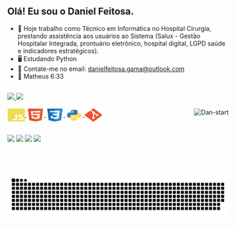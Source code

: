 ## Olá! Eu sou o Daniel Feitosa.

- 💼 Hoje trabalho como Técnico em Informática no Hospital Cirurgia, prestando assistência aos usuários ao Sistema (Salux - Gestão Hospitalar Integrada, prontuário eletrônico, hospital digital, LGPD saúde e indicadores estratégicos).
- 🖥️ Estudando Python
- 📧 Contate-me no email: danielfeitosa.gama@outlook.com
- 🙏 Matheus 6:33

##

<div>
  <a href="https://github.com/DanFeitosa4">
  <img height="155em" src="https://github-readme-stats.vercel.app/api?username=DanFeitosa4&show_icons=true&theme=tokyonight&include_all_commits=true&count_private=true"/>
  <img height="145em" src="https://github-readme-stats.vercel.app/api/top-langs/?username=DanFeitosa4&layout=compact&langs_count=7&theme=tokyonight"/>
</div>
  
<div style="display: inline_block"><br>
  <img align="center" alt="Dan-Js" height="30" width="40" src="https://raw.githubusercontent.com/devicons/devicon/master/icons/javascript/javascript-plain.svg">
  <img align="center" alt="Dan-HTML" height="30" width="40" src="https://raw.githubusercontent.com/devicons/devicon/master/icons/html5/html5-original.svg">
  <img align="center" alt="Dan-CSS" height="30" width="40" src="https://raw.githubusercontent.com/devicons/devicon/master/icons/css3/css3-original.svg">
  <img align="center" alt="Dan-Python" height="30" width="40" src="https://raw.githubusercontent.com/devicons/devicon/master/icons/python/python-original.svg">
  <img align="center" alt="Dan-Git" height="30" width="40"
src="https://raw.githubusercontent.com/devicons/devicon/master/icons/git/git-original.svg">  
  <img align="right" height="150em" alt="Dan-start" src="https://art.pixilart.com/02a41589b599db4.gif">
</div>
  
  ##
  
<div> 
  <a href="https://www.instagram.com/dan_feitosa4/" target="_blank"><img src="https://img.shields.io/badge/-Instagram-%23E4405F?style=for-the-badge&logo=instagram&logoColor=white" target="_blank"></a>
 <a href="https://discord.gg/Daniel's#6298" target="_blank"><img src="https://img.shields.io/badge/Discord-7289DA?style=for-the-badge&logo=discord&logoColor=white" target="_blank"></a> 
  <a href = "mailto:danielfeitosa.gama@gmail.com"><img src="https://img.shields.io/badge/-Gmail-%23333?style=for-the-badge&logo=gmail&logoColor=white" target="_blank"></a>
  <a href="https://www.linkedin.com/in/daniel-feitosa-6a28b71b4" target="_blank"><img src="https://img.shields.io/badge/-LinkedIn-%230077B5?style=for-the-badge&logo=linkedin&logoColor=white" target="_blank"></a> 
 
  ![Snake animation](https://github.com/DanFeitosa4/DanFeitosa4/blob/output/github-contribution-grid-snake.svg)
</div>
